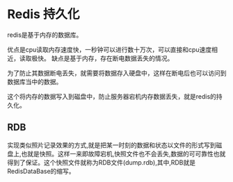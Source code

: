 # Redis 持久化

redis是基于内存的数据库。

优点是cpu读取内存速度快，一秒钟可以进行数十万次，可以直接和cpu速度相近，读取极快。
缺点是基于内存，存在断电数据丢失的情况。

为了防止其数据断电丢失，就需要将数据存入硬盘中，这样在断电后也可以访问到数据库当中的数据。

这个将内存的数据写入到磁盘中，防止服务器宕机内存数据丢失，就是redis的持久化。

## RDB

实现类似照片记录效果的方式,就是把某一时刻的数据和状态以文件的形式写到磁盘上,也就是快照。这样一来即故障宕机,快照文件也不会丢失,数据的可可靠性也就得到了保证。这个快照文件就称为RDB文件(dump.rdb),其中,RDB就是RedisDataBase的缩写。